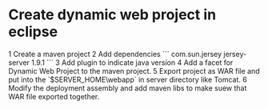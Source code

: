 <h1>Create dynamic web project in eclipse</h1>
1 Create a maven project  
2 Add dependencies
```
  <dependencies>
  	<dependency>
	    <groupId>com.sun.jersey</groupId>
	    <artifactId>jersey-server</artifactId>
	    <version>1.9.1</version>
	</dependency>
  </dependencies>
  ```
 3 Add plugin to indicate java version  
 4 Add a facet for Dynamic Web Project to the maven project.  
 5 Export project as WAR file and put into the `$SERVER_HOME\webapp` in server directory like Tomcat.  
 6 Modify the deployment assembly and add maven libs to make suew that WAR file exported together.

